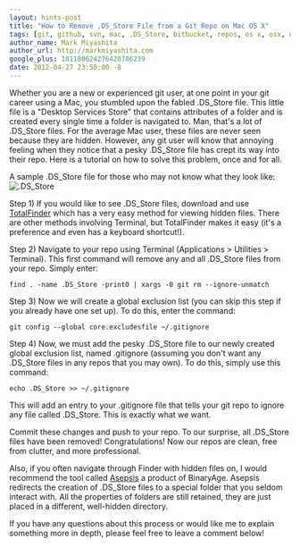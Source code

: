 ```yaml
---
layout: hints-post
title: "How to Remove .DS_Store File from a Git Repo on Mac OS X"
tags: [git, github, svn, mac, .DS_Store, bitbucket, repos, os x, osx, unix]
author_name: Mark Miyashita
author_url: http://markmiyashita.com
google_plus: 101180624276428786239
date: 2012-04-27 23:50:00 -8
---
```


Whether you are a new or experienced git user, at one point in your git career using a Mac, you stumbled upon the fabled .DS_Store file. This little file is a "Desktop Services Store" that contains attributes of a folder and is created every single time a folder is navigated to. Man, that's a lot of .DS_Store files. For the average Mac user, these files are never seen because they are hidden. However, any git user will know that annoying feeling when they notice that a pesky .DS_Store file has crept its way into their repo. Here is a tutorial on how to solve this problem, once and for all.

A sample .DS_Store file for those who may not know what they look like:
<img class="clear blog-image-full-border" src="{{site.url}}/images/dsstore.png" title=".DS_Store">

Step 1) If you would like to see .DS_Store files, download and use [TotalFinder][TotalFinder] which has a very easy method for viewing hidden files. There are other methods involving Terminal, but TotalFinder makes it easy (it's a preference and even has a keyboard shortcut!).

Step 2) Navigate to your repo using Terminal (Applications > Utilities > Terminal). This first command will remove any and all .DS_Store files from your repo. Simply enter:
    
    find . -name .DS_Store -print0 | xargs -0 git rm --ignore-unmatch
    
Step 3) Now we will create a global exclusion list (you can skip this step if you already have one set up). To do this, enter the command:    

    git config --global core.excludesfile ~/.gitignore
    
Step 4) Now, we must add the pesky .DS_Store file to our newly created global exclusion list, named .gitignore (assuming you don't want any .DS_Store files in any repos that you may own). To do this, simply use this command:

    echo .DS_Store >> ~/.gitignore
    
This will add an entry to your .gitignore file that tells your git repo to ignore any file called .DS_Store. This is exactly what we want.

Commit these changes and push to your repo. To our surprise, all .DS_Store files have been removed! Congratulations! Now our repos are clean, free from clutter, and more professional.

Also, if you often navigate through Finder with hidden files on, I would recommend the tool called [Asepsis][Asepsis] a product of BinaryAge. Asepsis redirects the creation of .DS_Store files to a special folder that you seldom interact with. All the properties of folders are still retained, they are just placed in a different, well-hidden directory. 

If you have any questions about this process or would like me to explain something more in depth, please feel free to leave a comment below!

[TotalFinder]: http://totalfinder.binaryage.com
[Asepsis]: http://asepsis.binaryage.com